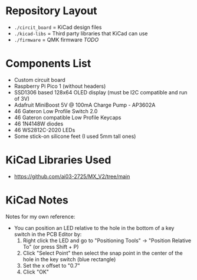 # Repository Layout
- `./circit_board` = KiCad design files
- `./kicad-libs` = Third party libraries that KiCad can use
- `./firmware` = QMK firmware *TODO*

# Components List
- Custom circuit board
- Raspberry Pi Pico 1 (without headers)
- SSD1306 based 128x64 OLED display (must be I2C compatible and run of 3V)
- Adafruit MiniBoost 5V @ 100mA Charge Pump - AP3602A
- 46 Gateron Low Profile Switch 2.0
- 46 Gateron compatible Low Profile Keycaps
- 46 1N4148W diodes
- 46 WS2812C-2020 LEDs
- Some stick-on silicone feet (I used 5mm tall ones)

# KiCad Libraries Used
- https://github.com/ai03-2725/MX_V2/tree/main

# KiCad Notes
Notes for my own reference:

- You can position an LED relative to the hole in the bottom of a key switch in the PCB Editor by:
  1. Right click the LED and go to "Positioning Tools" -> "Position Relative To" (or press Shift + P)
  2. Click "Select Point" then select the snap point in the center of the hole in the key switch (blue rectangle)
  3. Set the x offset to "0.7"
  3. Click "OK"
